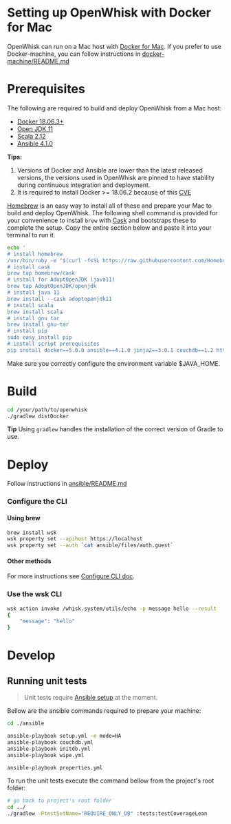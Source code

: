 <!--
#
# Licensed to the Apache Software Foundation (ASF) under one or more
# contributor license agreements.  See the NOTICE file distributed with
# this work for additional information regarding copyright ownership.
# The ASF licenses this file to You under the Apache License, Version 2.0
# (the "License"); you may not use this file except in compliance with
# the License.  You may obtain a copy of the License at
#
#     http://www.apache.org/licenses/LICENSE-2.0
#
# Unless required by applicable law or agreed to in writing, software
# distributed under the License is distributed on an "AS IS" BASIS,
# WITHOUT WARRANTIES OR CONDITIONS OF ANY KIND, either express or implied.
# See the License for the specific language governing permissions and
# limitations under the License.
#
-->

# Setting up OpenWhisk with Docker for Mac

OpenWhisk can run on a Mac host with [Docker for Mac](https://docs.docker.com/docker-for-mac/).
If you prefer to use Docker-machine, you can follow instructions in [docker-machine/README.md](docker-machine/README.md)

# Prerequisites

The following are required to build and deploy OpenWhisk from a Mac host:

- [Docker 18.06.3+](https://docs.docker.com/docker-for-mac/install/)
- [Open JDK 11](https://adoptopenjdk.net/releases.html#x64_mac)
- [Scala 2.12](http://scala-lang.org/download/)
- [Ansible 4.1.0](https://docs.ansible.com/ansible/latest/installation_guide/intro_installation.html)

**Tips:**
 1. Versions of Docker and Ansible are lower than the latest released versions, the versions used in OpenWhisk are pinned to have stability during continuous integration and deployment.<br>
 2. It is required to install Docker >= 18.06.2 because of this [CVE](https://cve.mitre.org/cgi-bin/cvename.cgi?name=CVE-2019-5736)


[Homebrew](http://brew.sh/) is an easy way to install all of these and prepare your Mac to build and deploy OpenWhisk. The following shell command is provided for your convenience to install `brew` with [Cask](https://github.com/caskroom/homebrew-cask) and bootstraps these to complete the setup. Copy the entire section below and paste it into your terminal to run it.

```bash
echo '
# install homebrew
/usr/bin/ruby -e "$(curl -fsSL https://raw.githubusercontent.com/Homebrew/install/master/install)"
# install cask
brew tap homebrew/cask
# install for AdoptOpenJDK (java11)
brew tap AdoptOpenJDK/openjdk
# install java 11
brew install --cask adoptopenjdk11
# install scala
brew install scala
# install gnu tar
brew install gnu-tar
# install pip
sudo easy_install pip
# install script prerequisites
pip install docker==5.0.0 ansible==4.1.0 jinja2==3.0.1 couchdb==1.2 httplib2==0.19.1 requests==2.25.1 six==1.16.0
```

Make sure you correctly configure the environment variable $JAVA_HOME.

# Build
```bash
cd /your/path/to/openwhisk
./gradlew distDocker
```
**Tip** Using `gradlew` handles the installation of the correct version of Gradle to use.

# Deploy
Follow instructions in [ansible/README.md](../../ansible/README.md)

### Configure the CLI

#### Using brew

```bash
brew install wsk
wsk property set --apihost https://localhost
wsk property set --auth `cat ansible/files/auth.guest`
```
#### Other methods
For more instructions see [Configure CLI doc](../../docs/cli.md).

### Use the wsk CLI
```bash
wsk action invoke /whisk.system/utils/echo -p message hello --result
{
    "message": "hello"
}
```

# Develop

## Running unit tests

> Unit tests require [Ansible setup](../../ansible/README.md) at the moment.

Bellow are the ansible commands required to prepare your machine:

```bash
cd ./ansible

ansible-playbook setup.yml -e mode=HA
ansible-playbook couchdb.yml
ansible-playbook initdb.yml
ansible-playbook wipe.yml

ansible-playbook properties.yml
```

To run the unit tests execute the command bellow from the project's root folder:
```bash
# go back to project's root folder
cd ../
./gradlew -PtestSetName="REQUIRE_ONLY_DB" :tests:testCoverageLean
```
